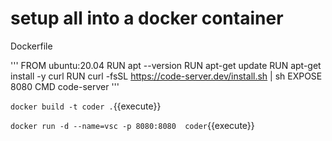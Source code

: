 # setup all into a docker container

Dockerfile

'''
FROM ubuntu:20.04
RUN apt --version
RUN apt-get update
RUN apt-get install -y curl
RUN curl -fsSL https://code-server.dev/install.sh | sh
EXPOSE 8080
CMD code-server
'''

`docker build -t coder .`{{execute}}

`docker run -d --name=vsc -p 8080:8080  coder`{{execute}}

